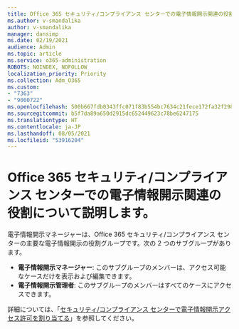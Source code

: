 ```yaml
---
title: Office 365 セキュリティ/コンプライアンス センターでの電子情報開示関連の役割について説明します。
ms.author: v-smandalika
author: v-smandalika
manager: dansimp
ms.date: 02/19/2021
audience: Admin
ms.topic: article
ms.service: o365-administration
ROBOTS: NOINDEX, NOFOLLOW
localization_priority: Priority
ms.collection: Adm_O365
ms.custom:
- "7363"
- "9000722"
ms.openlocfilehash: 500b667fdb0343ffc071f83b554bc7634c21fece172fa32f2984e24edbd3e892
ms.sourcegitcommit: b5f7da89a650d2915dc652449623c78be6247175
ms.translationtype: HT
ms.contentlocale: ja-JP
ms.lasthandoff: 08/05/2021
ms.locfileid: "53916204"
---
```

# <a name="learn-about-ediscovery-related-roles-in-the-office-365-security--compliance-center"></a>Office 365 セキュリティ/コンプライアンス センターでの電子情報開示関連の役割について説明します。

電子情報開示マネージャーは、Office 365 セキュリティ/コンプライアンス センターの主要な電子情報開示の役割グループです。次の 2 つのサブグループがあります。

- **電子情報開示マネージャー**: このサブグループのメンバーは、アクセス可能なケースだけを表示および編集できます。
- **電子情報開示管理者**: このサブグループのメンバーはすべてのケースにアクセスできます。

詳細については、「[セキュリティ/コンプライアンス センターで電子情報開示アクセス許可を割り当てる](https://docs.microsoft.com/microsoft-365/compliance/assign-ediscovery-permissions)」を参照してください。